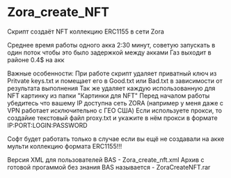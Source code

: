 # Zora_create_NFT

Скрипт создаёт NFT коллекцию ERC1155 в сети Zora

Среднее время работы одного акка 2:30 минут, советую запускать в один поток чтобы это было задержкой между акками
Газ выходит в районе 0.4$ на акк

Важные особенности:
При работе скрипт удаляет приватный ключ из Pritvate keys.txt и помещает его в Good.txt или Bad.txt в зависимости от результата выполнения
Так же удаляет каждую использованную для NFT картинку из папки "Картинки для NFT"
Перед началом работы убедитесь что вашему IP доступна сеть ZORA (например у меня даже с VPN работает исключительно с ГЕО США)
Если используете прокси, то создайие текстовый файл proxy.txt и укажите в нём прокси в формате IP:PORT:LOGIN:PASSWORD

Софт будет работать только в случае если вы ещё не создавали на акке мульти коллекцию формата ERC1155!!!

Версия XML для пользователей BAS - Zora_create_nft.xml
Архив с готовой прогаммой без знания BAS называется - ZoraCreateNFT.rar
